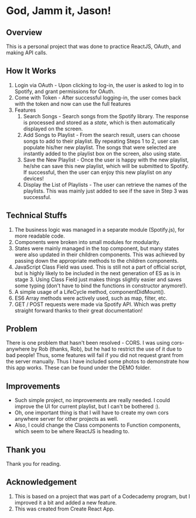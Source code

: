 # God, Jamm it, Jason!
## Overview
This is a personal project that was done to practice ReactJS, OAuth, and making API calls.

## How It Works
1. Login via OAuth - Upon clicking to log-in, the user is asked to log in to Spotify, and grant permissions for OAuth.
2. Come with Token - After successful logging-in, the user comes back with the token and now can use the full features
3. Features
   1. Search Songs - Search songs from the Spotify library. The response is processed and stored as a *state*, which is then automatically displayed on the screen.
   2. Add Songs to Playlist - From the search result, users can choose songs to add to their playlist. By repeating Steps 1 to 2, user can populate his/her new playlist. The songs that were selected are instantly added to the playlist box on the screen, also using state.
   3. Save the New Playlist - Once the user is happy with the new playlist, he/she can save this new playlist, which will be submitted to Spotify. If successful, then the user can enjoy this new playlist on any devices!
   4. Display the List of Playlists - The user can retrieve the names of the playlists. This was mainly just added to see if the save in Step 3 was successful.

## Technical Stuffs
1. The business logic was managed in a separate module (Spotify.js), for more readable code.
2. Components were broken into small modules for modularity.
3. States were mainly managed in the top component, but many states were also updated in their children components. This was achieved by passing down the appropriate methods to the children components.
4. JavaScript Class Field was used. This is still not a part of official script, but is highly likely to be included in the next generation of ES as is in stage 3. Using Class Field just makes things slightly easier and saves some typing (don't have to bind the functions in constructor anymore!).
5. A simple usage of a LifeCycle method, componentDidMount().
6. ES6 Array methods were actively used, such as map, filter, etc.
7. GET / POST requests were made via Spotify API. Which was pretty straight forward thanks to their great documentation!

## Problem
There is one problem that hasn't been resolved - CORS. I was using cors-anywhere by Rob (thanks, Rob), but he had to restrict the use of it due to bad people! Thus, some features will fail if you did not request grant from the server manually. Thus I have included some photos to demonstrate how this app works. These can be found under the DEMO folder.

## Improvements
- Such simple project, no improvements are really needed. I could improve the UI for current playlist, but I can't be bothered :).
- Oh, one important thing is that I will have to create my own cors anywhere server for other projects as well.
- Also, I could change the Class components to Function components, which seem to be where ReactJS is heading to.

## Thank you
Thank you for reading.

## Acknowledgement
1. This is based on a project that was part of a Codecademy program, but I improved it a bit and added a new feature.
2. This was created from Create React App.
